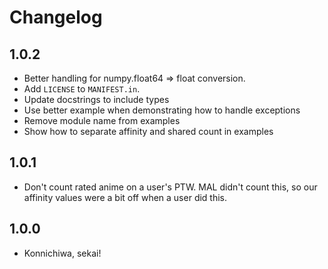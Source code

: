 # Changelog


## 1.0.2
* Better handling for numpy.float64 => float conversion.
* Add `LICENSE` to `MANIFEST.in`.
* Update docstrings to include types
* Use better example when demonstrating how to handle exceptions
* Remove module name from examples
* Show how to separate affinity and shared count in examples

## 1.0.1
* Don't count rated anime on a user's PTW. MAL didn't count this,
  so our affinity values were a bit off when a user did this.
  
## 1.0.0
* Konnichiwa, sekai!
